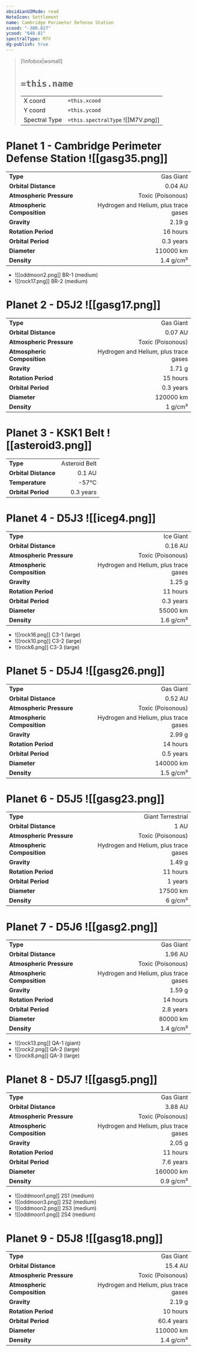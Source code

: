 ```yaml
---
obsidianUIMode: read
NoteIcon: Settlement
name: Cambridge Perimeter Defense Station
xcood: "-300.827"
ycood: "640.81"
spectralType: M7V
dg-publish: true
---
```

> [!infobox|wsmall]
> # `=this.name`
> | | |
> | - | - |
> | X coord | `=this.xcood` |
> | Y coord| `=this.ycood` |
> | Spectral Type | `=this.spectralType` ![[M7V.png]] |

# Planet 1 - Cambridge Perimeter Defense Station ![[gasg35.png]]
|                             |                           |
| --------------------------- | -------------------------:|
| **Type**                    |             Gas Giant |
| **Orbital Distance**        |   0.04 AU |
| **Atmospheric Pressure**    |       Toxic (Poisonous) |
| **Atmospheric Composition** |      Hydrogen and Helium, plus trace gases |
| **Gravity**                 |        2.19 g |
| **Rotation Period**         |  16 hours |
| **Orbital Period** | 0.3 years |
| **Diameter**                |      110000 km | 
| **Density**                 |    1.4 g/cm³ |



- ![[oddmoon2.png]] BR-1 (medium)
- ![[rock17.png]] BR-2 (medium)


# Planet 2 - D5J2 ![[gasg17.png]]
|                             |                           |
| --------------------------- | -------------------------:|
| **Type**                    |             Gas Giant |
| **Orbital Distance**        |   0.07 AU |
| **Atmospheric Pressure**    |       Toxic (Poisonous) |
| **Atmospheric Composition** |      Hydrogen and Helium, plus trace gases |
| **Gravity**                 |        1.71 g |
| **Rotation Period**         |  15 hours |
| **Orbital Period** | 0.3 years |
| **Diameter**                |      120000 km | 
| **Density**                 |    1 g/cm³ |





# Planet 3 - KSK1 Belt ![[asteroid3.png]]
|                             |                           |
| --------------------------- | -------------------------:|
| **Type**                    |             Asteroid Belt |
| **Orbital Distance**        |   0.1 AU |
| **Temperature**             |    -57°C |
| **Orbital Period** | 0.3 years |





# Planet 4 - D5J3 ![[iceg4.png]]
|                             |                           |
| --------------------------- | -------------------------:|
| **Type**                    |             Ice Giant |
| **Orbital Distance**        |   0.16 AU |
| **Atmospheric Pressure**    |       Toxic (Poisonous) |
| **Atmospheric Composition** |      Hydrogen and Helium, plus trace gases |
| **Gravity**                 |        1.25 g |
| **Rotation Period**         |  11 hours |
| **Orbital Period** | 0.3 years |
| **Diameter**                |      55000 km | 
| **Density**                 |    1.6 g/cm³ |



- ![[rock16.png]] C3-1 (large)
- ![[rock10.png]] C3-2 (large)
- ![[rock6.png]] C3-3 (large)


# Planet 5 - D5J4 ![[gasg26.png]]
|                             |                           |
| --------------------------- | -------------------------:|
| **Type**                    |             Gas Giant |
| **Orbital Distance**        |   0.52 AU |
| **Atmospheric Pressure**    |       Toxic (Poisonous) |
| **Atmospheric Composition** |      Hydrogen and Helium, plus trace gases |
| **Gravity**                 |        2.99 g |
| **Rotation Period**         |  14 hours |
| **Orbital Period** | 0.5 years |
| **Diameter**                |      140000 km | 
| **Density**                 |    1.5 g/cm³ |





# Planet 6 - D5J5 ![[gasg23.png]]
|                             |                           |
| --------------------------- | -------------------------:|
| **Type**                    |             Giant Terrestrial |
| **Orbital Distance**        |   1 AU |
| **Atmospheric Pressure**    |       Toxic (Poisonous) |
| **Atmospheric Composition** |      Hydrogen and Helium, plus trace gases |
| **Gravity**                 |        1.49 g |
| **Rotation Period**         |  11 hours |
| **Orbital Period** | 1 years |
| **Diameter**                |      17500 km | 
| **Density**                 |    6 g/cm³ |





# Planet 7 - D5J6 ![[gasg2.png]]
|                             |                           |
| --------------------------- | -------------------------:|
| **Type**                    |             Gas Giant |
| **Orbital Distance**        |   1.96 AU |
| **Atmospheric Pressure**    |       Toxic (Poisonous) |
| **Atmospheric Composition** |      Hydrogen and Helium, plus trace gases |
| **Gravity**                 |        1.59 g |
| **Rotation Period**         |  14 hours |
| **Orbital Period** | 2.8 years |
| **Diameter**                |      80000 km | 
| **Density**                 |    1.4 g/cm³ |



- ![[rock13.png]] QA-1 (giant)
- ![[rock2.png]] QA-2 (large)
- ![[rock8.png]] QA-3 (large)


# Planet 8 - D5J7 ![[gasg5.png]]
|                             |                           |
| --------------------------- | -------------------------:|
| **Type**                    |             Gas Giant |
| **Orbital Distance**        |   3.88 AU |
| **Atmospheric Pressure**    |       Toxic (Poisonous) |
| **Atmospheric Composition** |      Hydrogen and Helium, plus trace gases |
| **Gravity**                 |        2.05 g |
| **Rotation Period**         |  11 hours |
| **Orbital Period** | 7.6 years |
| **Diameter**                |      160000 km | 
| **Density**                 |    0.9 g/cm³ |



- ![[oddmoon1.png]] 2S1 (medium)
- ![[oddmoon3.png]] 2S2 (medium)
- ![[oddmoon2.png]] 2S3 (medium)
- ![[oddmoon1.png]] 2S4 (medium)


# Planet 9 - D5J8 ![[gasg18.png]]
|                             |                           |
| --------------------------- | -------------------------:|
| **Type**                    |             Gas Giant |
| **Orbital Distance**        |   15.4 AU |
| **Atmospheric Pressure**    |       Toxic (Poisonous) |
| **Atmospheric Composition** |      Hydrogen and Helium, plus trace gases |
| **Gravity**                 |        2.19 g |
| **Rotation Period**         |  10 hours |
| **Orbital Period** | 60.4 years |
| **Diameter**                |      110000 km | 
| **Density**                 |    1.4 g/cm³ |





